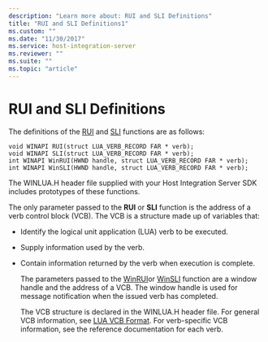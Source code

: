 ```yaml
---
description: "Learn more about: RUI and SLI Definitions"
title: "RUI and SLI Definitions1"
ms.custom: ""
ms.date: "11/30/2017"
ms.service: host-integration-server
ms.reviewer: ""
ms.suite: ""
ms.topic: "article"
---
```

# RUI and SLI Definitions
The definitions of the [RUI](./rui2.md) and [SLI](./sli2.md) functions are as follows:  
  
```  
void WINAPI RUI(struct LUA_VERB_RECORD FAR * verb);  
void WINAPI SLI(struct LUA_VERB_RECORD FAR * verb);  
int WINAPI WinRUI(HWND handle, struct LUA_VERB_RECORD FAR * verb);  
int WINAPI WinSLI(HWND handle, struct LUA_VERB_RECORD FAR * verb);  
```  
  
 The WINLUA.H header file supplied with your Host Integration Server SDK includes prototypes of these functions.  
  
 The only parameter passed to the **RUI** or **SLI** function is the address of a verb control block (VCB). The VCB is a structure made up of variables that:  
  
- Identify the logical unit application (LUA) verb to be executed.  
  
- Supply information used by the verb.  
  
- Contain information returned by the verb when execution is complete.  
  
  The parameters passed to the [WinRUI](./winrui1.md)or [WinSLI](./winsli1.md) function are a window handle and the address of a VCB. The window handle is used for message notification when the issued verb has completed.  
  
  The VCB structure is declared in the WINLUA.H header file. For general VCB information, see [LUA VCB Format](../core/lua-vcb-format1.md). For verb-specific VCB information, see the reference documentation for each verb.
